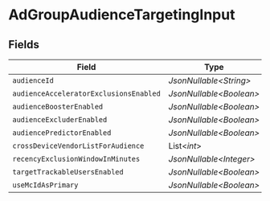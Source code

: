 # AdGroupAudienceTargetingInput


## Fields

| Field                                  | Type                                   | Required                               | Description                            |
| -------------------------------------- | -------------------------------------- | -------------------------------------- | -------------------------------------- |
| `audienceId`                           | *JsonNullable\<String>*                | :heavy_minus_sign:                     | N/A                                    |
| `audienceAcceleratorExclusionsEnabled` | *JsonNullable\<Boolean>*               | :heavy_minus_sign:                     | N/A                                    |
| `audienceBoosterEnabled`               | *JsonNullable\<Boolean>*               | :heavy_minus_sign:                     | N/A                                    |
| `audienceExcluderEnabled`              | *JsonNullable\<Boolean>*               | :heavy_minus_sign:                     | N/A                                    |
| `audiencePredictorEnabled`             | *JsonNullable\<Boolean>*               | :heavy_minus_sign:                     | N/A                                    |
| `crossDeviceVendorListForAudience`     | List\<*int*>                           | :heavy_minus_sign:                     | N/A                                    |
| `recencyExclusionWindowInMinutes`      | *JsonNullable\<Integer>*               | :heavy_minus_sign:                     | N/A                                    |
| `targetTrackableUsersEnabled`          | *JsonNullable\<Boolean>*               | :heavy_minus_sign:                     | N/A                                    |
| `useMcIdAsPrimary`                     | *JsonNullable\<Boolean>*               | :heavy_minus_sign:                     | N/A                                    |